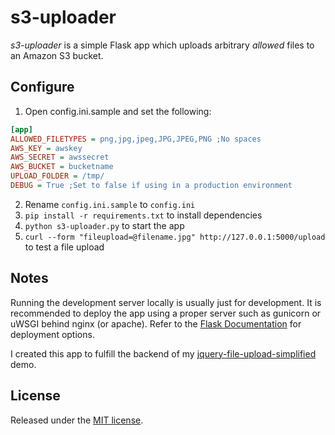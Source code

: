 # s3-uploader

*s3-uploader* is a simple Flask app which uploads arbitrary *allowed* files to an Amazon S3 bucket.

## Configure

1. Open config.ini.sample and set the following:

```ini
[app]
ALLOWED_FILETYPES = png,jpg,jpeg,JPG,JPEG,PNG ;No spaces
AWS_KEY = awskey
AWS_SECRET = awssecret
AWS_BUCKET = bucketname
UPLOAD_FOLDER = /tmp/
DEBUG = True ;Set to false if using in a production environment

```

2. Rename `config.ini.sample` to `config.ini`
3. `pip install -r requirements.txt` to install dependencies
3. `python s3-uploader.py` to start the app
4. `curl --form "fileupload=@filename.jpg" http://127.0.0.1:5000/upload` to test a file upload

## Notes

Running the development server locally is usually just for development. It is recommended to deploy
the app using a proper server such as gunicorn or uWSGI behind nginx (or apache). Refer to the 
[Flask Documentation](http://flask.pocoo.org/docs/deploying/) for deployment options.

I created this app to fulfill the backend of my 
[jquery-file-upload-simplified](https://github.com/alfg/jquery-file-upload-simplified) demo.


## License
Released under the [MIT license](http://www.opensource.org/licenses/MIT).
